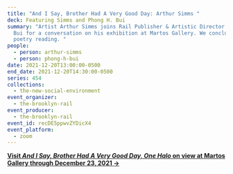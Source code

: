 ```yaml
---
title: "And I Say, Brother Had A Very Good Day: Arthur Simms "
deck: Featuring Simms and Phong H. Bui
summary: "Artist Arthur Simms joins Rail Publisher & Artistic Director Phong H.
  Bui for a conversation on his exhibition at Martos Gallery. We conclude with a
  poetry reading. "
people:
  - person: arthur-simms
  - person: phong-h-bui
date: 2021-12-20T13:00:00-0500
end_date: 2021-12-20T14:30:00-0500
series: 454
collections:
  - the-new-social-environment
event_organizer:
  - the-brooklyn-rail
event_producer:
  - the-brooklyn-rail
event_id: recDE5ppwvZYDicX4
event_platform:
  - zoom
---
```

**[Visit *And I Say, Brother Had A Very Good Day, One Halo* on view at Martos Gallery through December 23, 2021 →](http://www.martosgallery.com/current)**